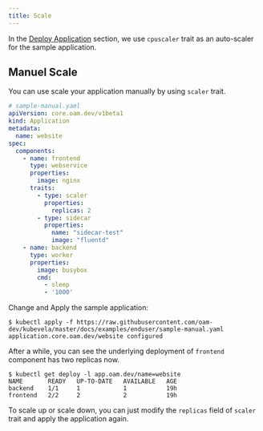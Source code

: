 ```yaml
---
title: Scale
---
```


In the [Deploy Application](../application) section, we use `cpuscaler` trait as an auto-scaler for the sample application. 

## Manuel Scale

You can use scale your application manually by using `scaler` trait.

```yaml
# sample-manual.yaml
apiVersion: core.oam.dev/v1beta1
kind: Application
metadata:
  name: website
spec:
  components:
    - name: frontend
      type: webservice
      properties:
        image: nginx
      traits:
        - type: scaler
          properties:
            replicas: 2
        - type: sidecar
          properties:
            name: "sidecar-test"
            image: "fluentd"
    - name: backend
      type: worker
      properties:
        image: busybox
        cmd:
          - sleep
          - '1000'
```

Change and Apply the sample application:

```shell
$ kubectl apply -f https://raw.githubusercontent.com/oam-dev/kubevela/master/docs/examples/enduser/sample-manual.yaml
application.core.oam.dev/website configured
```

After a while, you can see the underlying deployment of `frontend` component has two replicas now.

```shell
$ kubectl get deploy -l app.oam.dev/name=website
NAME       READY   UP-TO-DATE   AVAILABLE   AGE
backend    1/1     1            1           19h
frontend   2/2     2            2           19h
```

To scale up or scale down, you can just modify the `replicas` field of `scaler` trait and apply the application again.